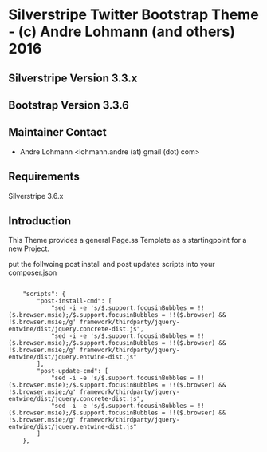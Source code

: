 # Silverstripe Twitter Bootstrap Theme - (c) Andre Lohmann (and others) 2016

## Silverstripe Version 3.3.x
## Bootstrap Version 3.3.6

## Maintainer Contact 
 * Andre Lohmann
   <lohmann.andre (at) gmail (dot) com>

## Requirements

Silverstripe 3.6.x

## Introduction

This Theme provides a general Page.ss Template as a startingpoint for a new Project. 

put the follwoing post install and post updates scripts into your composer.json

```

    "scripts": {
        "post-install-cmd": [
            "sed -i -e 's/$.support.focusinBubbles = !!($.browser.msie);/$.support.focusinBubbles = !!($.browser) && !$.browser.msie;/g' framework/thirdparty/jquery-entwine/dist/jquery.concrete-dist.js",
            "sed -i -e 's/$.support.focusinBubbles = !!($.browser.msie);/$.support.focusinBubbles = !!($.browser) && !$.browser.msie;/g' framework/thirdparty/jquery-entwine/dist/jquery.entwine-dist.js"
        ],
        "post-update-cmd": [
            "sed -i -e 's/$.support.focusinBubbles = !!($.browser.msie);/$.support.focusinBubbles = !!($.browser) && !$.browser.msie;/g' framework/thirdparty/jquery-entwine/dist/jquery.concrete-dist.js",
            "sed -i -e 's/$.support.focusinBubbles = !!($.browser.msie);/$.support.focusinBubbles = !!($.browser) && !$.browser.msie;/g' framework/thirdparty/jquery-entwine/dist/jquery.entwine-dist.js"
        ]
    },
```
